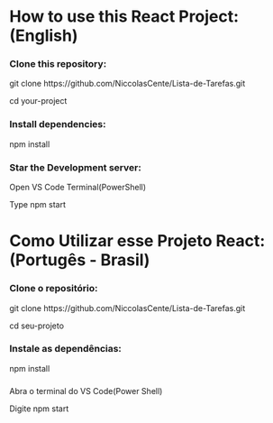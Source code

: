<h1>How to use this React Project:(English)</h1>

<h3>Clone this repository:</h3>
<p>git clone https://github.com/NiccolasCente/Lista-de-Tarefas.git</p>
<p>cd your-project</p>

<h3>Install dependencies:</h3>
<p></p>npm install</p>

<h3>Star the Development server:</h3>
<p>Open VS Code Terminal(PowerShell)</p>
<p>Type npm start</p>

<h1>Como Utilizar esse Projeto React:(Portugês - Brasil)</h1>

<h3>Clone o repositório:</h3>
<p>git clone https://github.com/NiccolasCente/Lista-de-Tarefas.git</p>
<p>cd seu-projeto</p>

<h3>Instale as dependências:</h3>
<p>npm install</p>

<h3></h3>
<p>Abra o terminal do VS Code(Power Shell)</p>
<p>Digite npm start</p>

